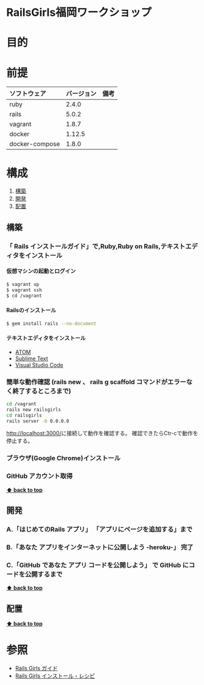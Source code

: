 RailsGirls福岡ワークショップ
===================

# 目的 #

# 前提 #
| ソフトウェア   | バージョン   | 備考        |
|:---------------|:-------------|:------------|
| ruby           |2.4.0    |             |
| rails          |5.0.2    |             |
| vagrant        |1.8.7    |             |
| docker         |1.12.5    |             |
| docker-compose |1.8.0    |             |

# 構成 #
1. [構築](#構築)
1. [開発](#開発)
1. [配置](#配置)

## 構築
### 「 Rails インストールガイド」で,Ruby,Ruby on Rails,テキストエディタをインストール
#### 仮想マシンの起動とログイン
```bash
$ vagrant up
$ vagrant ssh
$ cd /vagrant
```

#### Railsのインストール
```bash
$ gem install rails --no-document
```

#### テキストエディタをインストール
+ [ATOM](https://atom.io/)
+ [Sublime Text](https://www.sublimetext.com/)
+ [Visual Studio Code](http://railsgirls.jp/install)

### 簡単な動作確認 (rails new 、 rails g scaffold コマンドがエラーなく終了するところまで)
```bash
cd /vagrant
rails new railsgirls
cd railsgirls
rails server -b 0.0.0.0
```
[http://localhost:3000/](http://localhost:3000/)に接続して動作を確認する。
確認できたらCtr-cで動作を停止する。

### ブラウザ(Google Chrome)インストール

### GitHub アカウント取得
**[⬆ back to top](#構成)**

## 開発
### A.「はじめてのRails アプリ」 「アプリにページを追加する」まで

### B.「あなた アプリをインターネットに公開しよう -heroku-」 完了

### C.「GitHub であなた アプリ コードを公開しよう」 で GitHub にコードを公開するまで
**[⬆ back to top](#構成)**

## 配置
**[⬆ back to top](#構成)**

# 参照 #
+ [Rails Girls ガイド](http://railsgirls.jp/)
+ [Rails Girls インストール・レシピ](http://railsgirls.jp/install)
